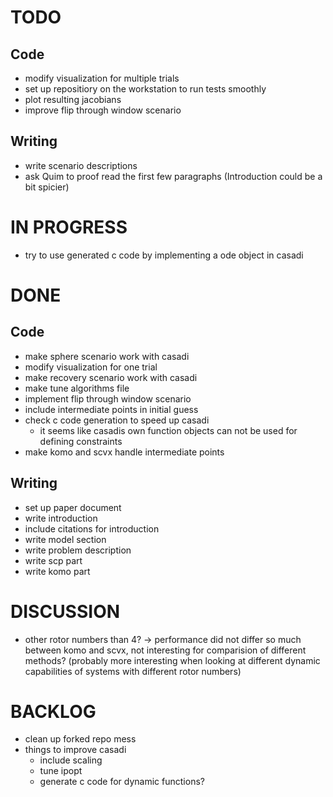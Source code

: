# TODO
## Code
- modify visualization for multiple trials
- set up repositiory on the workstation to run tests smoothly
- plot resulting jacobians
- improve flip through window scenario

## Writing
- write scenario descriptions
- ask Quim to proof read the first few paragraphs (Introduction could be a bit spicier) 

# IN PROGRESS
- try to use generated c code by implementing a ode object in casadi

# DONE
## Code
- make sphere scenario work with casadi
- modify visualization for one trial
- make recovery scenario work with casadi
- make tune algorithms file
- implement flip through window scenario
- include intermediate points in initial guess
- check c code generation to speed up casadi
  - it seems like casadis own function objects can not be used for defining constraints 
- make komo and scvx handle intermediate points

## Writing
- set up paper document
- write introduction
- include citations for introduction 
- write model section
- write problem description
- write scp part
- write komo part

# DISCUSSION
- other rotor numbers than 4? -> performance did not differ so much between komo and scvx, not interesting for comparision of different methods? (probably more interesting when looking at different dynamic capabilities of systems with different rotor numbers)

# BACKLOG
- clean up forked repo mess
- things to improve casadi
  - include scaling
  - tune ipopt
  - generate c code for dynamic functions?
